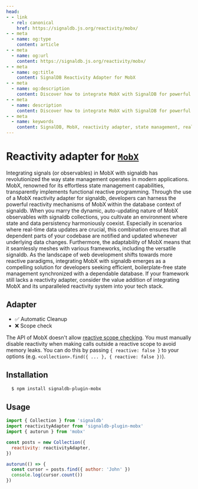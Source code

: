 ```yaml
---
head:
- - link
  - rel: canonical
    href: https://signaldb.js.org/reactivity/mobx/
- - meta
  - name: og:type
    content: article
- - meta
  - name: og:url
    content: https://signaldb.js.org/reactivity/mobx/
- - meta
  - name: og:title
    content: SignalDB Reactivity Adapter for MobX
- - meta
  - name: og:description
    content: Discover how to integrate MobX with SignalDB for powerful state management and reactivity. Learn about the adapter, installation, and usage for combining MobX's dynamic observables with SignalDB's collections.
- - meta
  - name: description
    content: Discover how to integrate MobX with SignalDB for powerful state management and reactivity. Learn about the adapter, installation, and usage for combining MobX's dynamic observables with SignalDB's collections.
- - meta
  - name: keywords
    content: SignalDB, MobX, reactivity adapter, state management, real-time updates, observables, JavaScript, TypeScript, MobX integration, SignalDB collections, dynamic reactivity
---
```

# Reactivity adapter for [`MobX`](https://mobx.js.org/)

Integrating signals (or observables) in MobX with signaldb has revolutionized the way state management operates in modern applications. MobX, renowned for its effortless state management capabilities, transparently implements functional reactive programming. Through the use of a MobX reactivity adapter for signaldb, developers can harness the powerful reactivity mechanisms of MobX within the database context of signaldb. When you marry the dynamic, auto-updating nature of MobX observables with signaldb collections, you cultivate an environment where state and data persistency harmoniously coexist. Especially in scenarios where real-time data updates are crucial, this combination ensures that all dependent parts of your codebase are notified and updated whenever underlying data changes. Furthermore, the adaptability of MobX means that it seamlessly meshes with various frameworks, including the versatile signaldb. As the landscape of web development shifts towards more reactive paradigms, integrating MobX with signaldb emerges as a compelling solution for developers seeking efficient, boilerplate-free state management synchronized with a dependable database. If your framework still lacks a reactivity adapter, consider the value addition of integrating MobX and its unparalleled reactivity system into your tech stack.

## Adapter

* ✅ Automatic Cleanup
* ❌ Scope check

The API of MobX doesn't allow [reactive scope checking](/reactivity/#reactivity-libraries).
You must manually disable reactivity when making calls outside a reactive scope to avoid memory leaks. You can do this by passing `{ reactive: false }` to your options (e.g. `<collection>.find({ ... }, { reactive: false })`).

## Installation

```bash
  $ npm install signaldb-plugin-mobx
```

## Usage

```js
import { Collection } from 'signaldb'
import reactivityAdapter from 'signaldb-plugin-mobx'
import { autorun } from 'mobx'

const posts = new Collection({
  reactivity: reactivityAdapter,
})

autorun(() => {
  const cursor = posts.find({ author: 'John' })
  console.log(cursor.count())
})
```

